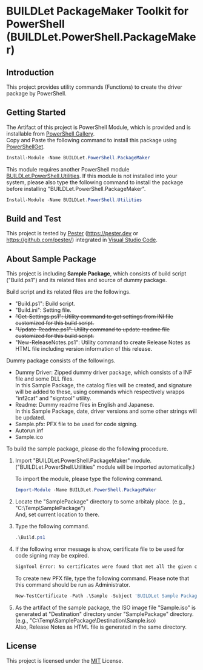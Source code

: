 BUILDLet PackageMaker Toolkit for PowerShell (BUILDLet.PowerShell.PackageMaker)
===============================================================================

Introduction
------------

This project provides utility commands (Functions) to create the driver package by PowerShell.

Getting Started
---------------

The Artifact of this project is PowerShell Module, which is provided and is installable from
[PowerShell Gallery](https://www.powershellgallery.com).  
Copy and Paste the following command to install this package using [PowerShellGet](https://docs.microsoft.com/en-us/powershell/module/powershellget).

```PowerShell
Install-Module -Name BUILDLet.PowerShell.PackageMaker
```

This module requires another PowerShell module [BUILDLet.PowerShell.Utilities](https://www.powershellgallery.com/packages/BUILDLet.PowerShell.Utilities). If this module is not installed into your system, please also type the following command to install the package before installing "BUILDLet.PowerShell.PackageMaker".

```PowerShell
Install-Module -Name BUILDLet.PowerShell.Utilities
```

Build and Test
--------------

This project is tested by [Pester](https://pester.dev/) (<https://pester.dev> or <https://github.com/pester/>) integrated in [Visual Studio Code](https://code.visualstudio.com/).

About Sample Package
--------------------

This project is including **Sample Package**, which consists of build script ("Build.ps1") and its related files and source of dummy package.

Build script and its related files are the followings.

- "Build.ps1": Build script.
- "Build.ini": Setting file.
- ~~"Get-Settings.ps1": Utility command to get settings from INI file customized for this build script.~~
- ~~"Update-Readme.ps1": Utility command to update readme file customized for this build script.~~
- "New-ReleaseNotes.ps1": Utility command to create Release Notes as HTML file including version information of this release.

Dummy package consists of the followings.

- Dummy Driver: Zipped dummy driver package, which consists of a INF file and some DLL files.  
  In this Sample Package, the catalog files will be created, and signature will be added to these, using commands which respectively wrapps "inf2cat" and "signtool" utility.
- Readme: Dummy readme files in English and Japanese.  
  In this Sample Package, date, driver versions and some other strings will be updated.
- Sample.pfx: PFX file to be used for code signing.
- Autorun.inf
- Sample.ico

To build the sample package, please do the following procedure.

1. Import "BUILDLet.PowerShell.PackageMaker" module.  
   ("BUILDLet.PowerShell.Utilities" module will be imported automatically.)  

   To import the module, please type the following command.

   ```PowerShell
   Import-Module -Name BUILDLet.PowerShell.PackageMaker
   ```

2. Locate the "SamplePackage" directory to some arbitaly place. (e.g., "C:\Temp\SamplePackage")  
   And, set current location to there.

3. Type the following command.

   ```PowerShell
   .\Build.ps1
   ```

4. If the following error message is show, certificate file to be used for code signing may be expired.

   ```cmd
   SignTool Error: No certificates were found that met all the given criteria.
   ```

   To create new PFX file, type the following command. Please note that this command should be run as Administrator.

   ```PowerShell
   New-TestCertificate -Path .\Sample -Subject 'BUILDLet Sample Package' -Verbose
   ```

5. As the artifact of the sample package, the ISO image file "Sample.iso" is generated at "Destination" directory under "SamplePackage" directory. (e.g., "C:\Temp\SamplePackage\Destination\Sample.iso)  
Also, Release Notes as HTML file is generated in the same directory.

License
-------

This project is licensed under the [MIT](https://opensource.org/licenses/MIT) License.

